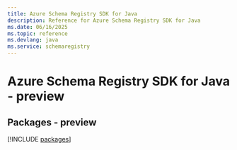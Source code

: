 ```yaml
---
title: Azure Schema Registry SDK for Java
description: Reference for Azure Schema Registry SDK for Java
ms.date: 06/16/2025
ms.topic: reference
ms.devlang: java
ms.service: schemaregistry
---
```

# Azure Schema Registry SDK for Java - preview
## Packages - preview
[!INCLUDE [packages](schema-registry-index.md)]